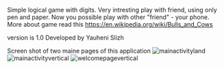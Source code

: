 
Simple logical game with digits. Very intresting play with friend, using only pen and paper. Now you possible play with other "friend" - your phone.
More about game read this https://en.wikipedia.org/wiki/Bulls_and_Cows

version is 1.0
Developed by Yauheni Slizh

Screen shot of two maine pages of this application
![mainactivityland](https://user-images.githubusercontent.com/30602586/32608718-4ec235e2-c56e-11e7-9aac-61125ba2b412.png)
![mainactivityvertical](https://user-images.githubusercontent.com/30602586/32608719-4ef0dc8a-c56e-11e7-8608-a0055855bd82.png)
![welcomepagevertical](https://user-images.githubusercontent.com/30602586/32608720-4f17753e-c56e-11e7-94de-d4e058ba7554.png)
